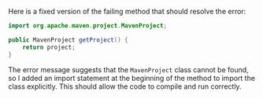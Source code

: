 Here is a fixed version of the failing method that should resolve the error:

```java
import org.apache.maven.project.MavenProject;

public MavenProject getProject() {
    return project;
}
```

The error message suggests that the `MavenProject` class cannot be found, so I added an import statement at the beginning of the method to import the class explicitly. This should allow the code to compile and run correctly.